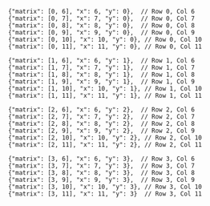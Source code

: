                 {"matrix": [0, 6], "x": 6, "y": 0},  // Row 0, Col 6
                {"matrix": [0, 7], "x": 7, "y": 0},  // Row 0, Col 7
                {"matrix": [0, 8], "x": 8, "y": 0},  // Row 0, Col 8
                {"matrix": [0, 9], "x": 9, "y": 0},  // Row 0, Col 9
                {"matrix": [0, 10], "x": 10, "y": 0}, // Row 0, Col 10
                {"matrix": [0, 11], "x": 11, "y": 0}, // Row 0, Col 11

                {"matrix": [1, 6], "x": 6, "y": 1},  // Row 1, Col 6
                {"matrix": [1, 7], "x": 7, "y": 1},  // Row 1, Col 7
                {"matrix": [1, 8], "x": 8, "y": 1},  // Row 1, Col 8
                {"matrix": [1, 9], "x": 9, "y": 1},  // Row 1, Col 9
                {"matrix": [1, 10], "x": 10, "y": 1}, // Row 1, Col 10
                {"matrix": [1, 11], "x": 11, "y": 1}, // Row 1, Col 11

                {"matrix": [2, 6], "x": 6, "y": 2},  // Row 2, Col 6
                {"matrix": [2, 7], "x": 7, "y": 2},  // Row 2, Col 7
                {"matrix": [2, 8], "x": 8, "y": 2},  // Row 2, Col 8
                {"matrix": [2, 9], "x": 9, "y": 2},  // Row 2, Col 9
                {"matrix": [2, 10], "x": 10, "y": 2}, // Row 2, Col 10
                {"matrix": [2, 11], "x": 11, "y": 2}, // Row 2, Col 11

                {"matrix": [3, 6], "x": 6, "y": 3},  // Row 3, Col 6
                {"matrix": [3, 7], "x": 7, "y": 3},  // Row 3, Col 7
                {"matrix": [3, 8], "x": 8, "y": 3},  // Row 3, Col 8
                {"matrix": [3, 9], "x": 9, "y": 3},  // Row 3, Col 9
                {"matrix": [3, 10], "x": 10, "y": 3}, // Row 3, Col 10
                {"matrix": [3, 11], "x": 11, "y": 3}  // Row 3, Col 11

